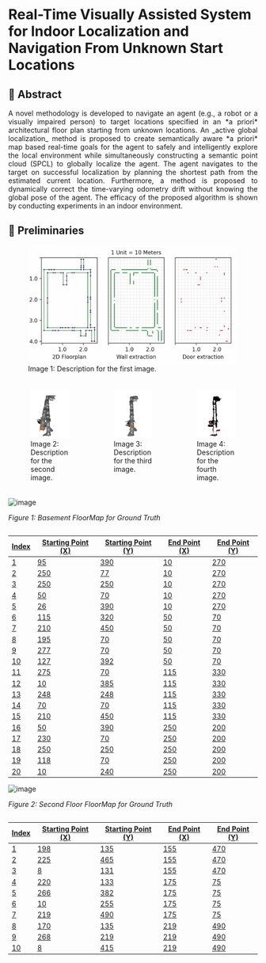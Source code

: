 <!--# FloorPlanLocalization-->
# Real-Time Visually Assisted System for Indoor Localization and Navigation From Unknown Start Locations

## 📄 Abstract
<div align="justify">
A novel methodology is developed to navigate an agent (e.g., a robot or a visually impaired person) to target locations specified in an *a priori* architectural floor plan starting from unknown locations. An _active global localization_ method is proposed to create semantically aware *a priori* map based real-time goals for the agent to safely and intelligently explore the local environment while simultaneously constructing a semantic point cloud (SPCL) to globally localize the agent. The agent navigates to the target on successful localization by planning the shortest path from the estimated current location. Furthermore, a method is proposed to dynamically correct the time-varying odometry drift without knowing the global pose of the agent. The efficacy of the proposed algorithm is shown by conducting experiments in an indoor environment.
</div>

## 📃 Preliminaries

<figure>
  <img src="assets/wm7.png" alt="Image 1">
  <figcaption>Image 1: Description for the first image.</figcaption>
</figure>

<div style="display: flex; flex-direction: row;">
  <figure style="flex: 1; padding: 5px;">
    <img src="assets/WLC_PCL.png" alt="Image 2" width="200">
    <figcaption>Image 2: Description for the second image.</figcaption>
  </figure>

  <figure style="flex: 1; padding: 5px;">
    <img src="assets/LC_PCL.png" alt="Image 3" width="200">
    <figcaption>Image 3: Description for the third image.</figcaption>
  </figure>

  <figure style="flex: 1; padding: 5px;">
    <img src="assets/LC_SPCL.png" alt="Image 4" width="200">
    <figcaption>Image 4: Description for the fourth image.</figcaption>
  </figure>
</div>
                                                                                                                                                           
![image](https://github.com/raktimgg/FloorPlanLocalization/assets/139596157/11c71a41-4f3c-4928-ab86-c67ff0c7cd31)  

*Figure 1: Basement FloorMap for Ground Truth*

<a href="#" style="float: right;"> <!-- An anchor tag with a right float style -->

| Index | Starting Point (X) | Starting Point (Y) | End Point (X) | End Point (Y) |
| ----- | ------------------- | ------------------- | -------------- | -------------- |
| 1     | 95                  | 390                 | 10             | 270            |
| 2     | 250                 | 77                  | 10             | 270            |
| 3     | 250                 | 250                 | 10             | 270            |
| 4     | 50                  | 70                  | 10             | 270            |
| 5     | 26                  | 390                 | 10             | 270            |
| 6     | 115                 | 320                 | 50             | 70             |
| 7     | 210                 | 450                 | 50             | 70             |
| 8     | 195                 | 70                  | 50             | 70             |
| 9     | 277                 | 70                  | 50             | 70             |
| 10    | 127                 | 392                 | 50             | 70             |
| 11    | 275                 | 70                  | 115            | 330            |
| 12    | 10                  | 385                 | 115            | 330            |
| 13    | 248                 | 248                 | 115            | 330            |
| 14    | 70                  | 70                  | 115            | 330            |
| 15    | 210                 | 450                 | 115            | 330            |
| 16    | 50                  | 390                 | 250            | 200            |
| 17    | 230                 | 70                  | 250            | 200            |
| 18    | 250                 | 250                 | 250            | 200            |
| 19    | 118                 | 70                  | 250            | 200            |
| 20    | 10                  | 240                 | 250            | 200            |


</a>

![image](https://github.com/raktimgg/FloorPlanLocalization/assets/139596157/35654757-1905-400e-bc42-7a646b7a448e)
               
*Figure 2: Second Floor FloorMap for Ground Truth*

<a href="#" style="float: right;"> <!-- An anchor tag with a right float style -->

| Index | Starting Point (X) | Starting Point (Y) | End Point (X) | End Point (Y) |
| ----- | ------------------- | ------------------- | -------------- | -------------- |
| 1     | 198                 | 135                 | 155            | 470            |
| 2     | 225                 | 465                 | 155            | 470            |
| 3     | 8                   | 131                 | 155            | 470            |
| 4     | 220                 | 133                 | 175            | 75             |
| 5     | 266                 | 382                 | 175            | 75             |
| 6     | 10                  | 255                 | 175            | 75             |
| 7     | 219                 | 490                 | 175            | 75             |
| 8     | 170                 | 135                 | 219            | 490            |
| 9     | 268                 | 219                 | 219            | 490            |
| 10    | 8                   | 415                 | 219            | 490            |


</a>




